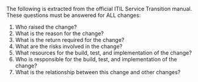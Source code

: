 The following is extracted from the official ITIL Service Transition manual.  
These questions must be answered for ALL changes:  
1) Who raised the change?  
2) What is the reason for the change?  
3) What is the return required for the change?  
4) What are the risks involved in the change?  
5) What resources for the build, test, and implementation of the change?  
6) Who is responsible for the build, test, and implementation of the change?  
7) What is the relationship between this change and other changes?